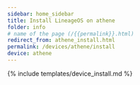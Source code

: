 ```yaml
---
sidebar: home_sidebar
title: Install LineageOS on athene
folder: info
# name of the page (/{{permalink}}.html)
redirect_from: athene_install.html
permalink: /devices/athene/install
device: athene
---
```

{% include templates/device_install.md %}
